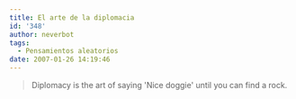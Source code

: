 ```yaml
---
title: El arte de la diplomacia
id: '348'
author: neverbot
tags:
  - Pensamientos aleatorios
date: 2007-01-26 14:19:46
---
```


> Diplomacy is the art of saying 'Nice doggie' until you can find a rock.